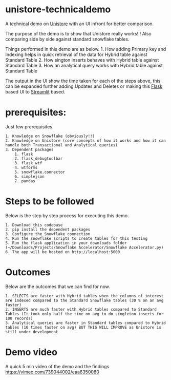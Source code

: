 # unistore-technicaldemo
A technical demo on [Unistore](https://www.snowflake.com/workloads/unistore/) with an UI infront for better comparison.

The purpose of the demo is to show that Unistore really works!!! Also comparing side by side against standard snowflake tables.

Things performed in this demo are as below.
        1. How adding Primary key and Indexing helps in quick retrieval of the data for Hybrid table against Standard Table
        2. How sington inserts behaves with Hybrid table against Standard Table
        3. How an analytical query works with Hybrid table against Standard Table


The output in the UI show the time taken for each of the steps above, this can be expanded further adding Updates and Deletes or making this [Flask](https://flask.palletsprojects.com/en/2.2.x/) based UI to [Streamlit](https://streamlit.io/) based. 

# prerequisites:
Just few prerequisites.

    1. Knowledge on Snowflake (obviously!!)
    2. Knowledge on Unistore (core concepts of how it works and how it can handle both Transactional and Analytical queries)
    3. Dependent packages 
        1. flask 
        2. flask_debugtoolbar
        3. flask_wtf
        4. wtforms
        5. snowflake.connector
        6. simplejson
        7. pandas
# Steps to be followed
Below is the step by step process for executing this demo.

    1. Download this codebase
    2. pip install the dependent packages
    3. Configure the Snowflake connection
    4. Run the snowflake scripts to create tables for this testing
    5. Run the flask application in your downloads folder (~/Downloads/Projects/Snowflake Accelerator/Snowflake Accelerator.py)
    6. The app will be hosted on http://localhost:5000

# Outcomes
Below are the outcomes that we can find for now.

    1. SELECTS are faster with Hybrid tables when the columns of interest are indexed compared to the Standard Snowflake tables (30 % on an avg faster)
    2. INSERTS are much faster with Hybrid tables compared to Standard Tables (It took only half the time on avg to do singleton inserts for 100 records)
    3. Analytical queries are faster in Standard tables compared to Hybrid tables (10 times faster on avg) BUT THIS WILL IMPROVE as Unistore is still under development

# Demo video
A quick 5 min video of the demo and the findings
https://vimeo.com/739044002/eaa6350080 

